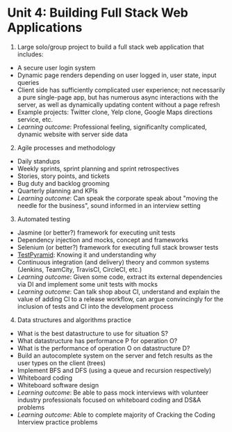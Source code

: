 # Unit 4: Building Full Stack Web Applications

1. Large solo/group project to build a full stack web application that includes:
 - A secure user login system
 - Dynamic page renders depending on user logged in, user state, input queries
 - Client side has sufficiently complicated user experience; not necessarily a pure single-page app, but has numerous async interactions with the server, as well as dynamically updating content without a page refresh
 - Example projects: Twitter clone, Yelp clone, Google Maps directions service, etc.
 - *Learning outcome*: Professional feeling, significanlty complicated, dynamic website with server side data
2. Agile processes and methodology
 - Daily standups
 - Weekly sprints, sprint planning and sprint retrospectives
 - Stories, story points, and tickets
 - Bug duty and backlog grooming
 - Quarterly planning and KPIs
 - *Learning outcome*: Can speak the corporate speak about "moving the needle for the business", sound informed in an interview setting
3. Automated testing
 - Jasmine (or better?) framework for executing unit tests
 - Dependency injection and mocks, concept and frameworks
 - Selenium (or better?) framework for executing full stack browser tests
 - [TestPyramid](http://martinfowler.com/bliki/TestPyramid.html): Knowing it and understanding why
 - Continuous integration (and delivery) theory and common systems (Jenkins, TeamCity, TravisCI, CircleCI, etc.)
 - *Learning outcome*: Given some code, extract its external dependencies via DI and implement some unit tests with mocks
 - *Learning outcome*: Can talk shop about CI, understand and explain the value of adding CI to a release workflow, can argue convincingly for the inclusion of tests and CI into the development process
4. Data structures and algorithms practice
 - What is the best datastructure to use for situation S?
 - What datastructure has performance P for operation O?
 - What is the performance of operation O on datastructure D?
 - Build an autocomplete system on the server and fetch results as the user types on the client (trees)
 - Implement BFS and DFS (using a queue and recursion respectively)
 - Whiteboard coding
 - Whiteboard software design
 - *Learning outcome*: Be able to pass mock interviews with volunteer industry professionals focused on whiteboard coding and DS&A problems
 - *Learning outcome*: Able to complete majority of Cracking the Coding Interview practice problems

